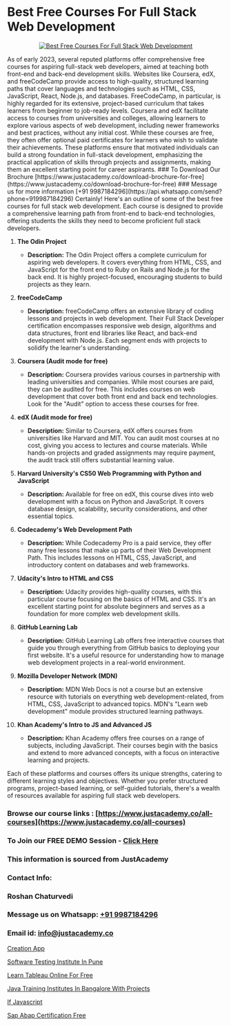 # Best Free Courses For Full Stack Web Development

<p align="center">
  <a href="https://justacademy.co/program-detail/full-stack-web-development">
    <img src="https://justacademy.co/storage2/program_images/1704700371.webp" alt="Best Free Courses For Full Stack Web Development">
  </a>
</p>
As of early 2023, several reputed platforms offer comprehensive free courses for aspiring full-stack web developers, aimed at teaching both front-end and back-end development skills. Websites like Coursera, edX, and freeCodeCamp provide access to high-quality, structured learning paths that cover languages and technologies such as HTML, CSS, JavaScript, React, Node.js, and databases. FreeCodeCamp, in particular, is highly regarded for its extensive, project-based curriculum that takes learners from beginner to job-ready levels. Coursera and edX facilitate access to courses from universities and colleges, allowing learners to explore various aspects of web development, including newer frameworks and best practices, without any initial cost. While these courses are free, they often offer optional paid certificates for learners who wish to validate their achievements. These platforms ensure that motivated individuals can build a strong foundation in full-stack development, emphasizing the practical application of skills through projects and assignments, making them an excellent starting point for career aspirants.
### To Download Our Brochure [https://www.justacademy.co/download-brochure-for-free](https://www.justacademy.co/download-brochure-for-free)
### Message us for more information [+91 9987184296](https://api.whatsapp.com/send?phone=919987184296)
Certainly! Here's an outline of some of the best free courses for full stack web development. Each course is designed to provide a comprehensive learning path from front-end to back-end technologies, offering students the skills they need to become proficient full stack developers.

1) **The Odin Project**  
   - **Description:** The Odin Project offers a complete curriculum for aspiring web developers. It covers everything from HTML, CSS, and JavaScript for the front end to Ruby on Rails and Node.js for the back end. It is highly project-focused, encouraging students to build projects as they learn.
   
2) **freeCodeCamp**  
   - **Description:** freeCodeCamp offers an extensive library of coding lessons and projects in web development. Their Full Stack Developer certification encompasses responsive web design, algorithms and data structures, front end libraries like React, and back-end development with Node.js. Each segment ends with projects to solidify the learner's understanding.
   
3) **Coursera (Audit mode for free)**  
   - **Description:** Coursera provides various courses in partnership with leading universities and companies. While most courses are paid, they can be audited for free. This includes courses on web development that cover both front end and back end technologies. Look for the "Audit" option to access these courses for free.
   
4) **edX (Audit mode for free)**  
   - **Description:** Similar to Coursera, edX offers courses from universities like Harvard and MIT. You can audit most courses at no cost, giving you access to lectures and course materials. While hands-on projects and graded assignments may require payment, the audit track still offers substantial learning value.
   
5) **Harvard University's CS50 Web Programming with Python and JavaScript**   
   - **Description:** Available for free on edX, this course dives into web development with a focus on Python and JavaScript. It covers database design, scalability, security considerations, and other essential topics.
   
6) **Codecademy's Web Development Path**  
   - **Description:** While Codecademy Pro is a paid service, they offer many free lessons that make up parts of their Web Development Path. This includes lessons on HTML, CSS, JavaScript, and introductory content on databases and web frameworks.
   
7) **Udacity's Intro to HTML and CSS**  
   - **Description:** Udacity provides high-quality courses, with this particular course focusing on the basics of HTML and CSS. It's an excellent starting point for absolute beginners and serves as a foundation for more complex web development skills.
   
8) **GitHub Learning Lab**  
   - **Description:** GitHub Learning Lab offers free interactive courses that guide you through everything from GitHub basics to deploying your first website. It's a useful resource for understanding how to manage web development projects in a real-world environment.
   
9) **Mozilla Developer Network (MDN)**  
   - **Description:** MDN Web Docs is not a course but an extensive resource with tutorials on everything web development-related, from HTML, CSS, JavaScript to advanced topics. MDN's "Learn web development" module provides structured learning pathways.
   
10) **Khan Academy's Intro to JS and Advanced JS**  
    - **Description:** Khan Academy offers free courses on a range of subjects, including JavaScript. Their courses begin with the basics and extend to more advanced concepts, with a focus on interactive learning and projects.

Each of these platforms and courses offers its unique strengths, catering to different learning styles and objectives. Whether you prefer structured programs, project-based learning, or self-guided tutorials, there's a wealth of resources available for aspiring full stack web developers.

### Browse our course links : [https://www.justacademy.co/all-courses](https://www.justacademy.co/all-courses) 
### To Join our FREE DEMO Session - [Click Here](https://www.justacademy.co/register-for-course-demo)


### This information is sourced from JustAcademy
### Contact Info:
### Roshan Chaturvedi
### Message us on Whatsapp: [+91 9987184296](https://api.whatsapp.com/send?phone=919987184296)
### Email id: [info@justacademy.co](mailto:info@justacademy.co)
                
[Creation App](https://www.linkedin.com/pulse/creation-app-justacademy-ahmedabad-49ere?trackingId=xWOQjg67BoRo34bfrAQ7DA%3D%3D&lipi=urn%3Ali%3Apage%3Ad_flagship3_company_admin%3BaDgp3xTAQPe9zxsqrS35EA%3D%3D)

[Software Testing Institute In Pune](https://www.linkedin.com/pulse/software-testing-institute-pune-justacademy-sunnyvale-cj51c/)

[Learn Tableau Online For Free](https://medium.com/@surajvaishnav5015/learn-tableau-online-for-free-0ccd92f74319)

[Java Training Institutes In Bangalore With Projects](https://medium.com/@AkashSingh2052/java-training-institutes-in-bangalore-with-projects-836fdecfab4b)

[If Javascript](https://justacademyin.github.io/Articles/If-Javascript)

[Sap Abap Certification Free](https://justacademyin.github.io/justacademy/sap-abap-certification-free)

